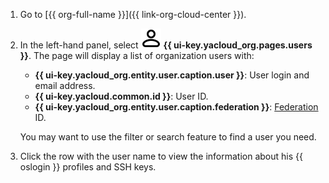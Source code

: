 1. Go to [{{ org-full-name }}]({{ link-org-cloud-center }}).

1. In the left-hand panel, select ![icon-users](../_assets/console-icons/person.svg) **{{ ui-key.yacloud_org.pages.users }}**. The page will display a list of organization users with:

    * **{{ ui-key.yacloud_org.entity.user.caption.user }}**: User login and email address.
    * **{{ ui-key.yacloud.common.id }}**: User ID.
    * **{{ ui-key.yacloud_org.entity.user.caption.federation }}**: [Federation](../organization/concepts/add-federation.md) ID.
 
    You may want to use the filter or search feature to find a user you need.

 1. Click the row with the user name to view the information about his {{ oslogin }} profiles and SSH keys.